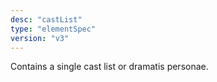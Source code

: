 ```yaml
---
desc: "castList"
type: "elementSpec"
version: "v3"
---
```


Contains a single cast list or dramatis personae.